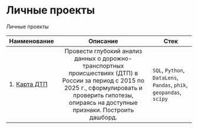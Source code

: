 # Личные проекты

Личные проекты

| Наименование       | Описание                         | Стек              |
| ------------------ | :------------------------------: | ----------------- |
| 1. [Карта ДТП](https://github.com/AlexeyKoznov/Portfolio/tree/main/Personal/karta_dtp) | Провести глубокий анализ данных о дорожно-транспортных происшествиях (ДТП) в России за период с 2015 по 2025 г., сформулировать и проверить гипотезы, опираясь на доступные признаки. Построить дашборд. | `SQL`, `Python`, `DataLens`, `Pandas`, `phik`, `geopandas`, `scipy`|

